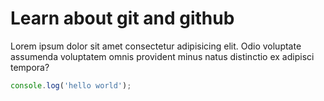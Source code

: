# Learn about git and github

Lorem ipsum dolor sit amet consectetur adipisicing elit. Odio voluptate assumenda voluptatem omnis provident minus natus distinctio ex adipisci tempora?

```js
console.log('hello world');
```

